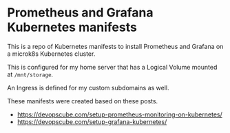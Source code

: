# Prometheus and Grafana Kubernetes manifests

This is a repo of Kubernetes manifests to install Prometheus and Grafana on a microk8s Kubernetes cluster.

This is configured for my home server that has a Logical Volume mounted at `/mnt/storage`.

An Ingress is defined for my custom subdomains as well.

These manifests were created based on these posts.
- https://devopscube.com/setup-prometheus-monitoring-on-kubernetes/
- https://devopscube.com/setup-grafana-kubernetes/